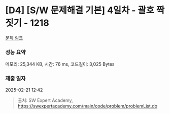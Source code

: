 # [D4] [S/W 문제해결 기본] 4일차 - 괄호 짝짓기 - 1218 

[문제 링크](https://swexpertacademy.com/main/code/problem/problemDetail.do?contestProbId=AV14eWb6AAkCFAYD) 

### 성능 요약

메모리: 25,344 KB, 시간: 76 ms, 코드길이: 3,025 Bytes

### 제출 일자

2025-02-21 12:42



> 출처: SW Expert Academy, https://swexpertacademy.com/main/code/problem/problemList.do